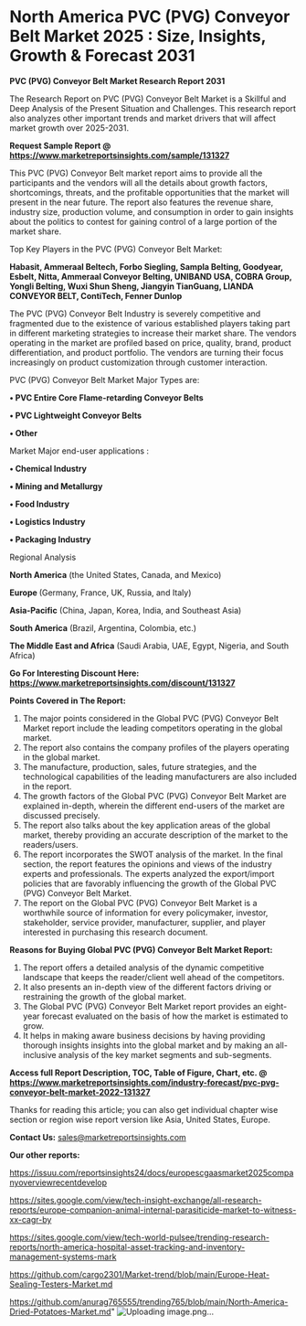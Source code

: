 # North America PVC (PVG) Conveyor Belt Market 2025 : Size, Insights, Growth & Forecast 2031

<strong>PVC (PVG) Conveyor Belt Market Research Report 2031</strong>

The Research Report on PVC (PVG) Conveyor Belt Market is a Skillful and Deep Analysis of the Present Situation and Challenges. This research report also analyzes other important trends and market drivers that will affect market growth over 2025-2031.

<strong>Request Sample Report @ <a href=https://www.marketreportsinsights.com/sample/131327>https://www.marketreportsinsights.com/sample/131327</a></strong>

This PVC (PVG) Conveyor Belt market report aims to provide all the participants and the vendors will all the details about growth factors, shortcomings, threats, and the profitable opportunities that the market will present in the near future. The report also features the revenue share, industry size, production volume, and consumption in order to gain insights about the politics to contest for gaining control of a large portion of the market share.

Top Key Players in the PVC (PVG) Conveyor Belt Market:

<strong>Habasit, Ammeraal Beltech, Forbo Siegling, Sampla Belting, Goodyear, Esbelt, Nitta, Ammeraal Conveyor Belting, UNIBAND USA, COBRA Group, Yongli Belting, Wuxi Shun Sheng, Jiangyin TianGuang, LIANDA CONVEYOR BELT, ContiTech, Fenner Dunlop</strong>

The PVC (PVG) Conveyor Belt Industry is severely competitive and fragmented due to the existence of various established players taking part in different marketing strategies to increase their market share. The vendors operating in the market are profiled based on price, quality, brand, product differentiation, and product portfolio. The vendors are turning their focus increasingly on product customization through customer interaction.

PVC (PVG) Conveyor Belt Market Major Types are:

<strong>• PVC Entire Core Flame-retarding Conveyor Belts

• PVC Lightweight Conveyor Belts

• Other</strong>

Market Major end-user applications :

<strong>• Chemical Industry

• Mining and Metallurgy

• Food Industry

• Logistics Industry

• Packaging Industry</strong>

Regional Analysis

</u><strong><b>North America</b></strong> (the United States, Canada, and Mexico)

<strong><b>Europe </b></strong>(Germany, France, UK, Russia, and Italy)

<strong><b>Asia-Pacific</b></strong> (China, Japan, Korea, India, and Southeast Asia)

<strong><b>South America</b></strong> (Brazil, Argentina, Colombia, etc.)

<strong><b>The Middle East and Africa</b></strong> (Saudi Arabia, UAE, Egypt, Nigeria, and South Africa)

<strong>Go For Interesting Discount Here: <a href=https://www.marketreportsinsights.com/discount/131327>https://www.marketreportsinsights.com/discount/131327</a></strong>

<strong>Points Covered in The Report:</strong>
<ol>
  <li>The major points considered in the Global PVC (PVG) Conveyor Belt Market report include the leading competitors operating in the global market.</li>
  <li>The report also contains the company profiles of the players operating in the global market.</li>
  <li>The manufacture, production, sales, future strategies, and the technological capabilities of the leading manufacturers are also included in the report.</li>
  <li>The growth factors of the Global PVC (PVG) Conveyor Belt Market are explained in-depth, wherein the different end-users of the market are discussed precisely.</li>
  <li>The report also talks about the key application areas of the global market, thereby providing an accurate description of the market to the readers/users.</li>
  <li>The report incorporates the SWOT analysis of the market. In the final section, the report features the opinions and views of the industry experts and professionals. The experts analyzed the export/import policies that are favorably influencing the growth of the Global PVC (PVG) Conveyor Belt Market.</li>
  <li>The report on the Global PVC (PVG) Conveyor Belt Market is a worthwhile source of information for every policymaker, investor, stakeholder, service provider, manufacturer, supplier, and player interested in purchasing this research document.</li>
</ol>
<strong>Reasons for Buying Global PVC (PVG) Conveyor Belt Market Report:</strong>

<ol>
  <li>The report offers a detailed analysis of the dynamic competitive landscape that keeps the reader/client well ahead of the competitors.</li>
  <li>It also presents an in-depth view of the different factors driving or restraining the growth of the global market.</li>
  <li>The Global PVC (PVG) Conveyor Belt Market report provides an eight-year forecast evaluated on the basis of how the market is estimated to grow.</li>
  <li>It helps in making aware business decisions by having providing thorough insights insights into the global market and by making an all-inclusive analysis of the key market segments and sub-segments.</li>
</ol>
<strong>Access full Report Description, TOC, Table of Figure, Chart, etc. @ <a href=https://www.marketreportsinsights.com/industry-forecast/pvc-pvg-conveyor-belt-market-2022-131327>https://www.marketreportsinsights.com/industry-forecast/pvc-pvg-conveyor-belt-market-2022-131327</a></strong>


Thanks for reading this article; you can also get individual chapter wise section or region wise report version like Asia, United States, Europe.

<strong>Contact Us:</strong>
sales@marketreportsinsights.com

<strong>Our other reports:</strong>

<a href=https://issuu.com/reportsinsights24/docs/europescgaasmarket2025companyoverviewrecentdevelop>https://issuu.com/reportsinsights24/docs/europescgaasmarket2025companyoverviewrecentdevelop</a>

<a href=https://sites.google.com/view/tech-insight-exchange/all-research-reports/europe-companion-animal-internal-parasiticide-market-to-witness-xx-cagr-by>https://sites.google.com/view/tech-insight-exchange/all-research-reports/europe-companion-animal-internal-parasiticide-market-to-witness-xx-cagr-by</a>

<a href=https://sites.google.com/view/tech-world-pulsee/trending-research-reports/north-america-hospital-asset-tracking-and-inventory-management-systems-mark>https://sites.google.com/view/tech-world-pulsee/trending-research-reports/north-america-hospital-asset-tracking-and-inventory-management-systems-mark</a>

<a href=https://github.com/cargo2301/Market-trend/blob/main/Europe-Heat-Sealing-Testers-Market.md>https://github.com/cargo2301/Market-trend/blob/main/Europe-Heat-Sealing-Testers-Market.md</a>

<a href=https://github.com/anurag765555/trending765/blob/main/North-America-Dried-Potatoes-Market.md>https://github.com/anurag765555/trending765/blob/main/North-America-Dried-Potatoes-Market.md</a>"
![Uploading image.png…]()

